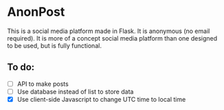# AnonPost

This is a social media platform made in Flask. It is anonymous (no email required). It is more of a concept social media platform than one designed to be used, but is fully functional.

## To do:

- [ ] API to make posts
- [ ] Use database instead of list to store data
- [x] Use client-side Javascript to change UTC time to local time
